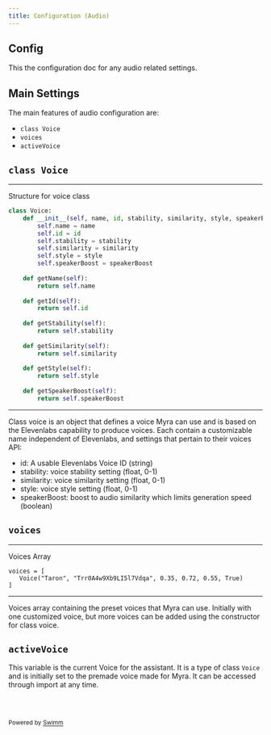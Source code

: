 ```yaml
---
title: Configuration (Audio)
---
```

## Config

This the configuration doc for any audio related settings.

## Main Settings

The main features of audio configuration are:

- <SwmToken path="/audio/config.py" pos="4:0:2" line-data="class Voice:">`class Voice`</SwmToken>
- <SwmToken path="/audio/config.py" pos="33:0:0" line-data="voices = [">`voices`</SwmToken>
- <SwmToken path="/audio/config.py" pos="37:0:0" line-data="activeVoice = voices[0]">`activeVoice`</SwmToken>

## <SwmToken path="/audio/config.py" pos="4:0:2" line-data="class Voice:">`class Voice`</SwmToken>

<SwmSnippet path="/audio/config.py" line="4">

---

Structure for voice class

```python
class Voice:
    def __init__(self, name, id, stability, similarity, style, speakerBoost):
        self.name = name
        self.id = id
        self.stability = stability
        self.similarity = similarity
        self.style = style
        self.speakerBoost = speakerBoost
        
    def getName(self):
        return self.name
    
    def getId(self):
        return self.id
    
    def getStability(self):
        return self.stability
    
    def getSimilarity(self):
        return self.similarity
    
    def getStyle(self):
        return self.style
    
    def getSpeakerBoost(self):
        return self.speakerBoost
```

---

</SwmSnippet>

Class voice is an object that defines a voice Myra can use and is based on the Elevenlabs capability to produce voices. Each contain a customizable name independent of Elevenlabs, and settings that pertain to their voices API:

- id: A usable Elevenlabs Voice ID (string)
- stability: voice stability setting (float, 0-1)
- similarity: voice similarity setting (float, 0-1)
- style: voice style setting (float, 0-1)
- speakerBoost: boost to audio similarity which limits generation speed (boolean)

## <SwmToken path="/audio/config.py" pos="33:0:0" line-data="voices = [">`voices`</SwmToken>

<SwmSnippet path="/audio/config.py" line="33">

---

Voices Array

```
voices = [
   Voice("Taron", "Trr0A4w9Xb9LI5l7Vdqa", 0.35, 0.72, 0.55, True)
]
```

---

</SwmSnippet>

Voices array containing the preset voices that Myra can use. Initially with one customized voice, but more voices can be added using the constructor for class voice.

## <SwmToken path="/audio/config.py" pos="37:0:0" line-data="activeVoice = voices[0]">`activeVoice`</SwmToken>

This variable is the current Voice for the assistant. It is a type of class <SwmToken path="/audio/config.py" pos="4:2:2" line-data="class Voice:">`Voice`</SwmToken> and is initially set to the premade voice made for Myra. It can be accessed through import at any time.

&nbsp;

## 

<SwmMeta version="3.0.0" repo-id="Z2l0aHViJTNBJTNBUENBQSUzQSUzQUF2YWxvbkFjZQ==" repo-name="PCAA"><sup>Powered by [Swimm](https://app.swimm.io/)</sup></SwmMeta>
